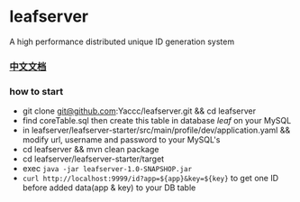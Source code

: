 # leafserver
A high performance distributed unique ID generation system

### [中文文档](https://github.com/Yaccc/leafserver/blob/master/README_CN.MD)

### how to start

- git clone git@github.com:Yaccc/leafserver.git &&
cd leafserver
- find coreTable.sql then create this table in database *leaf* on your MySQL
- in leafserver/leafserver-starter/src/main/profile/dev/application.yaml && modify url, username and password to your MySQL's
- cd leafserver && mvn clean package
- cd leafserver/leafserver-starter/target 
- exec `java -jar leafserver-1.0-SNAPSHOP.jar`
- `curl http://localhost:9999/id?app=${app}&key=${key}` to get one ID before added data(app & key) to your DB table






   


  
  
